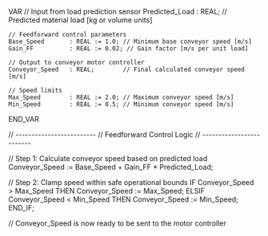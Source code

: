 VAR
    // Input from load prediction sensor
    Predicted_Load   : REAL;        // Predicted material load [kg or volume units]

    // Feedforward control parameters
    Base_Speed       : REAL := 1.0; // Minimum base conveyor speed [m/s]
    Gain_FF          : REAL := 0.02; // Gain factor [m/s per unit load]

    // Output to conveyor motor controller
    Conveyor_Speed   : REAL;        // Final calculated conveyor speed [m/s]

    // Speed limits
    Max_Speed        : REAL := 2.0; // Maximum conveyor speed [m/s]
    Min_Speed        : REAL := 0.5; // Minimum conveyor speed [m/s]
END_VAR

// -------------------------
// Feedforward Control Logic
// -------------------------

// Step 1: Calculate conveyor speed based on predicted load
Conveyor_Speed := Base_Speed + Gain_FF * Predicted_Load;

// Step 2: Clamp speed within safe operational bounds
IF Conveyor_Speed > Max_Speed THEN
    Conveyor_Speed := Max_Speed;
ELSIF Conveyor_Speed < Min_Speed THEN
    Conveyor_Speed := Min_Speed;
END_IF;

// Conveyor_Speed is now ready to be sent to the motor controller
